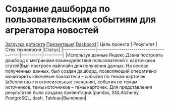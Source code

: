 # Создание дашборда по пользовательским событиям для агрегатора новостей
[Загрузка датасета](https://github.com/imnmbr13/Yandex.Praktikum/blob/main/10.%20Создание%20дашборда%20по%20пользовательским%20событиям%20для%20агрегатора%20новостей/DatasetDownload.ipynb) [Презентация](https://github.com/imnmbr13/Yandex.Praktikum/blob/main/10.%20Создание%20дашборда%20по%20пользовательским%20событиям%20для%20агрегатора%20новостей/YandexZen.pdf) [Dasboard](https://public.tableau.com/app/profile/vitaly1922/viz/YandexZen_16528838782020/DashboardYandex_Zen?publish=yes)
| Цель проекта | Результат | Стек технологий |Статус|
|----------------|----------------------------------------|----------|----------|
|Используя данные Яндекс.Дзена построить дашборд с метриками взаимодействия пользователей с карточками статей|Был построен пайплайн для получения данных. На основе полученных данных, был создан дашборд, позволяющий оперативно мониторить ключевые показатели – события по темам карточек (абсолютные и относительные значения), события по темам источников, темы источников – темы карточек. Для представления результатов была создана презентация.|pandas, SQLAlchemy, PostgreSQL, dash, Tableau|Выполнен|
